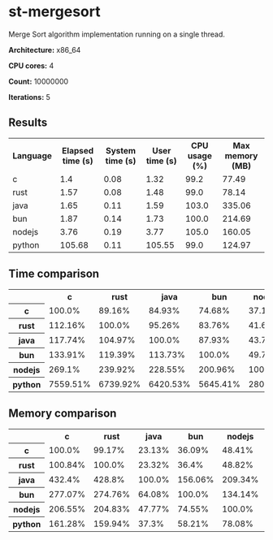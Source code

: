 # st-mergesort

Merge Sort algorithm implementation running on a single thread.

**Architecture:** x86_64

**CPU cores:** 4

**Count:** 10000000

**Iterations:** 5

## Results

<table>
  <tr>
    <th>Language</th>
    <th>Elapsed time (s)</th>
    <th>System time (s)</th>
    <th>User time (s)</th>
    <th>CPU usage (%)</th>
    <th>Max memory (MB)</th>
  </tr>
  <tr>
    <td>c</td>
    <td>1.4</td>
    <td>0.08</td>
    <td>1.32</td>
    <td>99.2</td>
    <td>77.49</td>
  </tr>
  <tr>
    <td>rust</td>
    <td>1.57</td>
    <td>0.08</td>
    <td>1.48</td>
    <td>99.0</td>
    <td>78.14</td>
  </tr>
  <tr>
    <td>java</td>
    <td>1.65</td>
    <td>0.11</td>
    <td>1.59</td>
    <td>103.0</td>
    <td>335.06</td>
  </tr>
  <tr>
    <td>bun</td>
    <td>1.87</td>
    <td>0.14</td>
    <td>1.73</td>
    <td>100.0</td>
    <td>214.69</td>
  </tr>
  <tr>
    <td>nodejs</td>
    <td>3.76</td>
    <td>0.19</td>
    <td>3.77</td>
    <td>105.0</td>
    <td>160.05</td>
  </tr>
  <tr>
    <td>python</td>
    <td>105.68</td>
    <td>0.11</td>
    <td>105.55</td>
    <td>99.0</td>
    <td>124.97</td>
  </tr>
</table>

## Time comparison

<table>
  <tr>
    <th></th>
    <th>c</th>
    <th>rust</th>
    <th>java</th>
    <th>bun</th>
    <th>nodejs</th>
    <th>python</th>
  </tr>
  <tr>
    <th>c</th>
    <td>100.0%</td>
    <td>89.16%</td>
    <td>84.93%</td>
    <td>74.68%</td>
    <td>37.16%</td>
    <td>1.32%</td>
  </tr>
  <tr>
    <th>rust</th>
    <td>112.16%</td>
    <td>100.0%</td>
    <td>95.26%</td>
    <td>83.76%</td>
    <td>41.68%</td>
    <td>1.48%</td>
  </tr>
  <tr>
    <th>java</th>
    <td>117.74%</td>
    <td>104.97%</td>
    <td>100.0%</td>
    <td>87.93%</td>
    <td>43.75%</td>
    <td>1.56%</td>
  </tr>
  <tr>
    <th>bun</th>
    <td>133.91%</td>
    <td>119.39%</td>
    <td>113.73%</td>
    <td>100.0%</td>
    <td>49.76%</td>
    <td>1.77%</td>
  </tr>
  <tr>
    <th>nodejs</th>
    <td>269.1%</td>
    <td>239.92%</td>
    <td>228.55%</td>
    <td>200.96%</td>
    <td>100.0%</td>
    <td>3.56%</td>
  </tr>
  <tr>
    <th>python</th>
    <td>7559.51%</td>
    <td>6739.92%</td>
    <td>6420.53%</td>
    <td>5645.41%</td>
    <td>2809.2%</td>
    <td>100.0%</td>
  </tr>
</table>

## Memory comparison

<table>
  <tr>
    <th></th>
    <th>c</th>
    <th>rust</th>
    <th>java</th>
    <th>bun</th>
    <th>nodejs</th>
    <th>python</th>
  </tr>
  <tr>
    <th>c</th>
    <td>100.0%</td>
    <td>99.17%</td>
    <td>23.13%</td>
    <td>36.09%</td>
    <td>48.41%</td>
    <td>62.0%</td>
  </tr>
  <tr>
    <th>rust</th>
    <td>100.84%</td>
    <td>100.0%</td>
    <td>23.32%</td>
    <td>36.4%</td>
    <td>48.82%</td>
    <td>62.52%</td>
  </tr>
  <tr>
    <th>java</th>
    <td>432.4%</td>
    <td>428.8%</td>
    <td>100.0%</td>
    <td>156.06%</td>
    <td>209.34%</td>
    <td>268.1%</td>
  </tr>
  <tr>
    <th>bun</th>
    <td>277.07%</td>
    <td>274.76%</td>
    <td>64.08%</td>
    <td>100.0%</td>
    <td>134.14%</td>
    <td>171.79%</td>
  </tr>
  <tr>
    <th>nodejs</th>
    <td>206.55%</td>
    <td>204.83%</td>
    <td>47.77%</td>
    <td>74.55%</td>
    <td>100.0%</td>
    <td>128.07%</td>
  </tr>
  <tr>
    <th>python</th>
    <td>161.28%</td>
    <td>159.94%</td>
    <td>37.3%</td>
    <td>58.21%</td>
    <td>78.08%</td>
    <td>100.0%</td>
  </tr>
</table>
